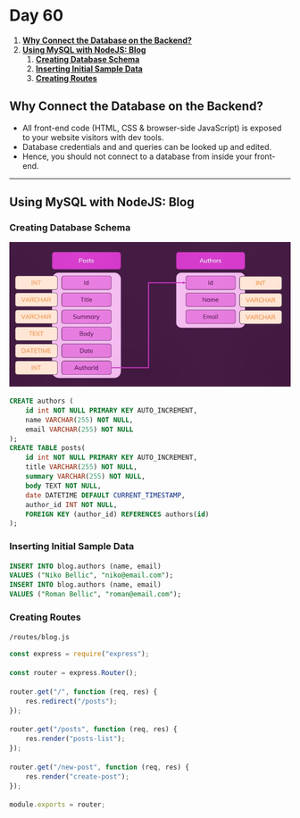 # **Day 60** <!-- omit in toc -->

1. [**Why Connect the Database on the Backend?**](#why-connect-the-database-on-the-backend)
2. [**Using MySQL with NodeJS: Blog**](#using-mysql-with-nodejs-blog)
   1. [**Creating Database Schema**](#creating-database-schema)
   2. [**Inserting Initial Sample Data**](#inserting-initial-sample-data)
   3. [**Creating Routes**](#creating-routes)

## **Why Connect the Database on the Backend?**

-   All front-end code (HTML, CSS & browser-side JavaScript) is exposed to your website visitors with dev tools.
-   Database credentials and and queries can be looked up and edited.
-   Hence, you should not connect to a database from inside your front-end.

---

## **Using MySQL with NodeJS: Blog**

### **Creating Database Schema**

![Database Structure](./images/Database_Structure.png)

```sql
CREATE authors (
    id int NOT NULL PRIMARY KEY AUTO_INCREMENT,
    name VARCHAR(255) NOT NULL,
    email VARCHAR(255) NOT NULL
);
CREATE TABLE posts(
    id int NOT NULL PRIMARY KEY AUTO_INCREMENT,
    title VARCHAR(255) NOT NULL,
    summary VARCHAR(255) NOT NULL,
    body TEXT NOT NULL,
    date DATETIME DEFAULT CURRENT_TIMESTAMP,
    author_id INT NOT NULL,
    FOREIGN KEY (author_id) REFERENCES authors(id)
);
```

### **Inserting Initial Sample Data**

```sql
INSERT INTO blog.authors (name, email)
VALUES ("Niko Bellic", "niko@email.com");
INSERT INTO blog.authors (name, email)
VALUES ("Roman Bellic", "roman@email.com");
```

### **Creating Routes**

`/routes/blog.js`

```javascript
const express = require("express");

const router = express.Router();

router.get("/", function (req, res) {
    res.redirect("/posts");
});

router.get("/posts", function (req, res) {
    res.render("posts-list");
});

router.get("/new-post", function (req, res) {
    res.render("create-post");
});

module.exports = router;
```
